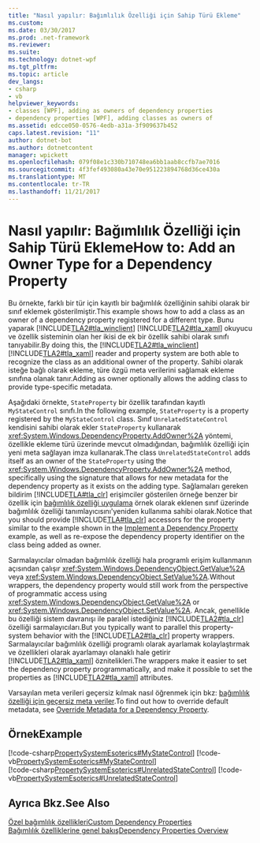 ```yaml
---
title: "Nasıl yapılır: Bağımlılık Özelliği için Sahip Türü Ekleme"
ms.custom: 
ms.date: 03/30/2017
ms.prod: .net-framework
ms.reviewer: 
ms.suite: 
ms.technology: dotnet-wpf
ms.tgt_pltfrm: 
ms.topic: article
dev_langs:
- csharp
- vb
helpviewer_keywords:
- classes [WPF], adding as owners of dependency properties
- dependency properties [WPF], adding classes as owners of
ms.assetid: edcce050-0576-4edb-a31a-3f909637b452
caps.latest.revision: "11"
author: dotnet-bot
ms.author: dotnetcontent
manager: wpickett
ms.openlocfilehash: 079f08e1c330b710748ea6bb1aab8ccfb7ae7016
ms.sourcegitcommit: 4f3fef493080a43e70e951223894768d36ce430a
ms.translationtype: MT
ms.contentlocale: tr-TR
ms.lasthandoff: 11/21/2017
---
```

# <a name="how-to-add-an-owner-type-for-a-dependency-property"></a><span data-ttu-id="92389-102">Nasıl yapılır: Bağımlılık Özelliği için Sahip Türü Ekleme</span><span class="sxs-lookup"><span data-stu-id="92389-102">How to: Add an Owner Type for a Dependency Property</span></span>
<span data-ttu-id="92389-103">Bu örnekte, farklı bir tür için kayıtlı bir bağımlılık özelliğinin sahibi olarak bir sınıf eklemek gösterilmiştir.</span><span class="sxs-lookup"><span data-stu-id="92389-103">This example shows how to add a class as an owner of a dependency property registered for a different type.</span></span> <span data-ttu-id="92389-104">Bunu yaparak [!INCLUDE[TLA2#tla_winclient](../../../../includes/tla2sharptla-winclient-md.md)] [!INCLUDE[TLA2#tla_xaml](../../../../includes/tla2sharptla-xaml-md.md)] okuyucu ve özellik sisteminin olan her ikisi de ek bir özellik sahibi olarak sınıfı tanıyabilir.</span><span class="sxs-lookup"><span data-stu-id="92389-104">By doing this, the [!INCLUDE[TLA2#tla_winclient](../../../../includes/tla2sharptla-winclient-md.md)] [!INCLUDE[TLA2#tla_xaml](../../../../includes/tla2sharptla-xaml-md.md)] reader and property system are both able to recognize the class as an additional owner of the property.</span></span> <span data-ttu-id="92389-105">Sahibi olarak isteğe bağlı olarak ekleme, türe özgü meta verilerini sağlamak ekleme sınıfına olanak tanır.</span><span class="sxs-lookup"><span data-stu-id="92389-105">Adding as owner optionally allows the adding class to provide type-specific metadata.</span></span>  
  
 <span data-ttu-id="92389-106">Aşağıdaki örnekte, `StateProperty` bir özellik tarafından kayıtlı `MyStateControl` sınıfı.</span><span class="sxs-lookup"><span data-stu-id="92389-106">In the following example, `StateProperty` is a property registered by the `MyStateControl` class.</span></span> <span data-ttu-id="92389-107">Sınıf `UnrelatedStateControl` kendisini sahibi olarak ekler `StateProperty` kullanarak <xref:System.Windows.DependencyProperty.AddOwner%2A> yöntemi, özellikle ekleme türü üzerinde mevcut olmadığından, bağımlılık özelliği için yeni meta sağlayan imza kullanarak.</span><span class="sxs-lookup"><span data-stu-id="92389-107">The class `UnrelatedStateControl` adds itself as an owner of the `StateProperty` using the <xref:System.Windows.DependencyProperty.AddOwner%2A> method, specifically using the signature that allows for new metadata for the dependency property as it exists on the adding type.</span></span> <span data-ttu-id="92389-108">Sağlamaları gereken bildirim [!INCLUDE[TLA#tla_clr](../../../../includes/tlasharptla-clr-md.md)] erişimciler gösterilen örneğe benzer bir özellik için [bağımlılık özelliği uygulama](../../../../docs/framework/wpf/advanced/how-to-implement-a-dependency-property.md) örnek olarak eklenen sınıf üzerinde bağımlılık özelliği tanımlayıcısını'yeniden kullanıma sahibi olarak.</span><span class="sxs-lookup"><span data-stu-id="92389-108">Notice that you should provide [!INCLUDE[TLA#tla_clr](../../../../includes/tlasharptla-clr-md.md)] accessors for the property similar to the example shown in the [Implement a Dependency Property](../../../../docs/framework/wpf/advanced/how-to-implement-a-dependency-property.md) example, as well as re-expose the dependency property identifier on the class being added as owner.</span></span>  
  
 <span data-ttu-id="92389-109">Sarmalayıcılar olmadan bağımlılık özelliği hala programlı erişim kullanmanın açısından çalışır <xref:System.Windows.DependencyObject.GetValue%2A> veya <xref:System.Windows.DependencyObject.SetValue%2A>.</span><span class="sxs-lookup"><span data-stu-id="92389-109">Without wrappers, the dependency property would still work from the perspective of programmatic access using <xref:System.Windows.DependencyObject.GetValue%2A> or <xref:System.Windows.DependencyObject.SetValue%2A>.</span></span> <span data-ttu-id="92389-110">Ancak, genellikle bu özelliği sistem davranışı ile paralel istediğiniz [!INCLUDE[TLA2#tla_clr](../../../../includes/tla2sharptla-clr-md.md)] özelliği sarmalayıcıları.</span><span class="sxs-lookup"><span data-stu-id="92389-110">But you typically want to parallel this property-system behavior with the [!INCLUDE[TLA2#tla_clr](../../../../includes/tla2sharptla-clr-md.md)] property wrappers.</span></span> <span data-ttu-id="92389-111">Sarmalayıcılar bağımlılık özelliği programlı olarak ayarlamak kolaylaştırmak ve özellikleri olarak ayarlamayı olanaklı hale getirir [!INCLUDE[TLA2#tla_xaml](../../../../includes/tla2sharptla-xaml-md.md)] öznitelikleri.</span><span class="sxs-lookup"><span data-stu-id="92389-111">The wrappers make it easier to set the dependency property programmatically, and make it possible to set the properties as [!INCLUDE[TLA2#tla_xaml](../../../../includes/tla2sharptla-xaml-md.md)] attributes.</span></span>  
  
 <span data-ttu-id="92389-112">Varsayılan meta verileri geçersiz kılmak nasıl öğrenmek için bkz: [bağımlılık özelliği için geçersiz meta veriler](../../../../docs/framework/wpf/advanced/how-to-override-metadata-for-a-dependency-property.md).</span><span class="sxs-lookup"><span data-stu-id="92389-112">To find out how to override default metadata, see [Override Metadata for a Dependency Property](../../../../docs/framework/wpf/advanced/how-to-override-metadata-for-a-dependency-property.md).</span></span>  
  
## <a name="example"></a><span data-ttu-id="92389-113">Örnek</span><span class="sxs-lookup"><span data-stu-id="92389-113">Example</span></span>  
 [!code-csharp[PropertySystemEsoterics#MyStateControl](../../../../samples/snippets/csharp/VS_Snippets_Wpf/PropertySystemEsoterics/CSharp/SDKSampleLibrary/class1.cs#mystatecontrol)]
 [!code-vb[PropertySystemEsoterics#MyStateControl](../../../../samples/snippets/visualbasic/VS_Snippets_Wpf/PropertySystemEsoterics/visualbasic/sdksamplelibrary/class1.vb#mystatecontrol)]  
[!code-csharp[PropertySystemEsoterics#UnrelatedStateControl](../../../../samples/snippets/csharp/VS_Snippets_Wpf/PropertySystemEsoterics/CSharp/SDKSampleLibrary/class1.cs#unrelatedstatecontrol)]
[!code-vb[PropertySystemEsoterics#UnrelatedStateControl](../../../../samples/snippets/visualbasic/VS_Snippets_Wpf/PropertySystemEsoterics/visualbasic/sdksamplelibrary/class1.vb#unrelatedstatecontrol)]  
  
## <a name="see-also"></a><span data-ttu-id="92389-114">Ayrıca Bkz.</span><span class="sxs-lookup"><span data-stu-id="92389-114">See Also</span></span>  
 [<span data-ttu-id="92389-115">Özel bağımlılık özellikleri</span><span class="sxs-lookup"><span data-stu-id="92389-115">Custom Dependency Properties</span></span>](../../../../docs/framework/wpf/advanced/custom-dependency-properties.md)  
 [<span data-ttu-id="92389-116">Bağımlılık özelliklerine genel bakış</span><span class="sxs-lookup"><span data-stu-id="92389-116">Dependency Properties Overview</span></span>](../../../../docs/framework/wpf/advanced/dependency-properties-overview.md)
